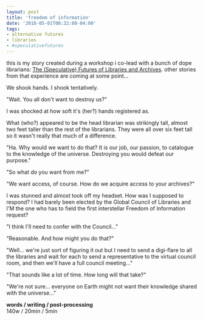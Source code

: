 ```yaml
---
layout: post
title: 'freedom of information'
date: '2018-05-01T08:32:00-04:00'
tags:
- alternative futures
- libraries
- #speculativefutures
--- 
```


<p class="message">this is my story created during a workshop i co-lead with a bunch of dope librarians: <a href="https://calendar.mit.edu/event/speculativefutures#.WtTdnK8pCEc">The (Speculative) Futures of Libraries and Archives</a>. other stories from that experience are coming at some point...</p>

We shook hands. I shook tentatively. 

"Wait. You all don't want to destroy us?"

I was shocked at how soft it's (her?) hands registered as. 

What (who?) appeared to be the head librarian was strikingly tall, almost two feet taller than the rest of the librarians. They were all over six feet tall so it wasn't really that much of a difference. 

"Ha. Why would we want to do that? It is our job, our passion, to catalogue to the knowledge of the universe. Destroying you would defeat our purpose." 

"So what do you want from me?"

"We want access, of course. How do we acquire access to your archives?" 

I was stunned and almost took off my headset. How was I supposed to respond? I had barely been elected by the Global Council of Libraries and I'M the one who has to field the first interstellar Freedom of Information request? 

"I think I'll need to confer with the Council..." 

"Reasonable. And how might you do that?" 

"Well... we're just sort of figuring it out but I need to send a digi-flare to all the libraries and wait for each to send a representative to the virtual council room, and then we'll have a full council meeting..."

"That sounds like a lot of time. How long will that take?"

"We're not sure... everyone on Earth might not want their knowledge shared with the universe..."


<!-- hyperlink bank -->


<!-- &#042; = asterisk -->
<!-- &#039; = single quote '-->

**words / writing / post-processing**  
140w / 20min / 5min 